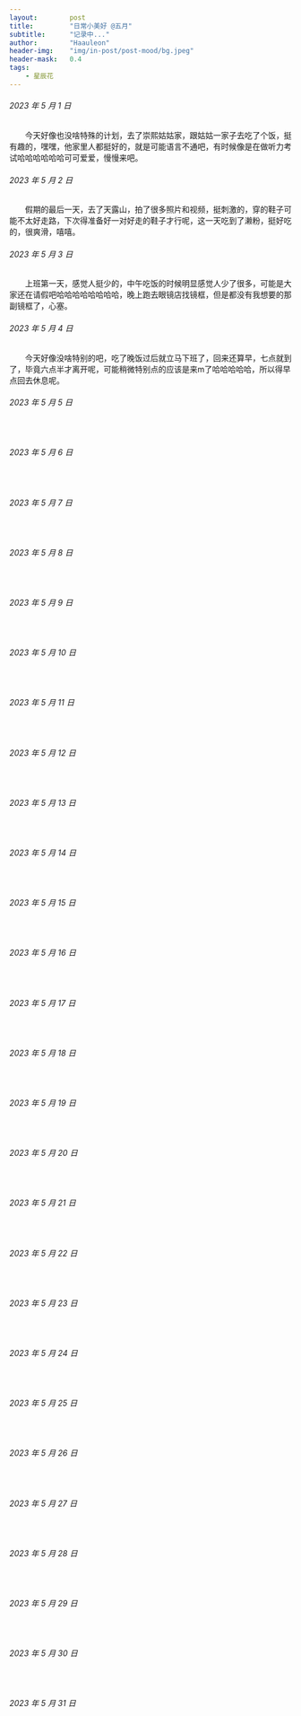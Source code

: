 ```yaml
---
layout:        post
title:         "日常小美好 @五月"
subtitle:      "记录中..."
author:        "Haauleon"
header-img:    "img/in-post/post-mood/bg.jpeg"
header-mask:   0.4
tags:
    - 星辰花
---
```


###### 2023 年 5 月 1 日
&emsp;&emsp;今天好像也没啥特殊的计划，去了崇熙姑姑家，跟姑姑一家子去吃了个饭，挺有趣的，嘿嘿，他家里人都挺好的，就是可能语言不通吧，有时候像是在做听力考试哈哈哈哈哈哈可可爱爱，慢慢来吧。

###### 2023 年 5 月 2 日
&emsp;&emsp;假期的最后一天，去了天露山，拍了很多照片和视频，挺刺激的，穿的鞋子可能不太好走路，下次得准备好一对好走的鞋子才行呢，这一天吃到了濑粉，挺好吃的，很爽滑，嘻嘻。

###### 2023 年 5 月 3 日
&emsp;&emsp;上班第一天，感觉人挺少的，中午吃饭的时候明显感觉人少了很多，可能是大家还在请假吧哈哈哈哈哈哈哈哈，晚上跑去眼镜店找镜框，但是都没有我想要的那副镜框了，心塞。

###### 2023 年 5 月 4 日
&emsp;&emsp;今天好像没啥特别的吧，吃了晚饭过后就立马下班了，回来还算早，七点就到了，毕竟六点半才离开呢，可能稍微特别点的应该是来m了哈哈哈哈哈，所以得早点回去休息呢。

###### 2023 年 5 月 5 日
&emsp;&emsp;

###### 2023 年 5 月 6 日
&emsp;&emsp;

###### 2023 年 5 月 7 日
&emsp;&emsp;

###### 2023 年 5 月 8 日
&emsp;&emsp;

###### 2023 年 5 月 9 日
&emsp;&emsp;

###### 2023 年 5 月 10 日
&emsp;&emsp;

###### 2023 年 5 月 11 日
&emsp;&emsp;

###### 2023 年 5 月 12 日
&emsp;&emsp;

###### 2023 年 5 月 13 日
&emsp;&emsp;

###### 2023 年 5 月 14 日
&emsp;&emsp;

###### 2023 年 5 月 15 日
&emsp;&emsp;

###### 2023 年 5 月 16 日
&emsp;&emsp;

###### 2023 年 5 月 17 日
&emsp;&emsp;

###### 2023 年 5 月 18 日
&emsp;&emsp;

###### 2023 年 5 月 19 日
&emsp;&emsp;

###### 2023 年 5 月 20 日
&emsp;&emsp;

###### 2023 年 5 月 21 日
&emsp;&emsp;

###### 2023 年 5 月 22 日
&emsp;&emsp;

###### 2023 年 5 月 23 日
&emsp;&emsp;

###### 2023 年 5 月 24 日
&emsp;&emsp;

###### 2023 年 5 月 25 日
&emsp;&emsp;

###### 2023 年 5 月 26 日
&emsp;&emsp;

###### 2023 年 5 月 27 日
&emsp;&emsp;

###### 2023 年 5 月 28 日
&emsp;&emsp;

###### 2023 年 5 月 29 日
&emsp;&emsp;

###### 2023 年 5 月 30 日
&emsp;&emsp;

###### 2023 年 5 月 31 日
&emsp;&emsp;